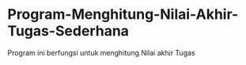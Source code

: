 # Program-Menghitung-Nilai-Akhir-Tugas-Sederhana
Program ini berfungsi untuk menghitung Nilai akhir Tugas
